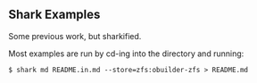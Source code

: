 Shark Examples
--------------

Some previous work, but sharkified.

Most examples are run by cd-ing into the directory and running:

```
$ shark md README.in.md --store=zfs:obuilder-zfs > README.md
```
